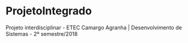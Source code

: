 # ProjetoIntegrado
Projeto interdisciplinar -  ETEC Camargo Agranha | Desenvolvimento de Sistemas - 2º semestre/2018
